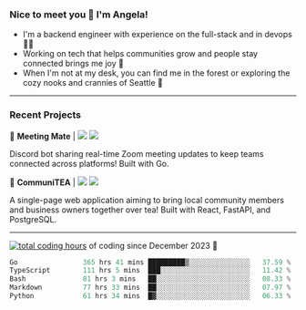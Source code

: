 ### Nice to meet you 👋 I'm Angela!

- I'm a backend engineer with experience on the full-stack and in devops 👩‍💻
- Working on tech that helps communities grow and people stay connected brings me joy 🤝
- When I'm not at my desk, you can find me in the forest or exploring the cozy nooks and crannies of Seattle 🧋

---

### Recent Projects

👾 **Meeting Mate** | [![](https://img.shields.io/badge/Code-violet.svg?style=flat-square)](https://github.com/angelajfisher/meeting-mate) [![](https://img.shields.io/badge/Site-violet.svg?style=flat-square)](https://angelajfisher.com/projects/meeting-mate)

Discord bot sharing real-time Zoom meeting updates to keep teams connected across platforms! Built with Go.

🍵 **CommuniTEA** | [![](https://img.shields.io/badge/Code-green.svg?style=flat-square)](https://gitlab.com/angelajfisher/communiTEA) [![](https://img.shields.io/badge/Demo-green.svg?style=flat-square)](https://angelajfisher.gitlab.io/communiTEA/)

A single-page web application aiming to bring local community members and business owners together over tea!  Built with React, FastAPI, and PostgreSQL.

---

<a href="https://wakatime.com/@018c1e94-8745-411f-aea1-f33be044d952"><img src="https://wakatime.com/badge/user/018c1e94-8745-411f-aea1-f33be044d952.svg?style=flat-square" alt="total coding hours" /></a> of coding since December 2023 🌊<br>
<!--START_SECTION:waka-->

```go
Go                365 hrs 41 mins █████████▒░░░░░░░░░░░░░░░   37.59 %
TypeScript        111 hrs 5 mins  ███░░░░░░░░░░░░░░░░░░░░░░   11.42 %
Bash              81 hrs 3 mins   ██░░░░░░░░░░░░░░░░░░░░░░░   08.33 %
Markdown          77 hrs 33 mins  ██░░░░░░░░░░░░░░░░░░░░░░░   07.97 %
Python            61 hrs 34 mins  █▓░░░░░░░░░░░░░░░░░░░░░░░   06.33 %
```

<!--END_SECTION:waka--> 
